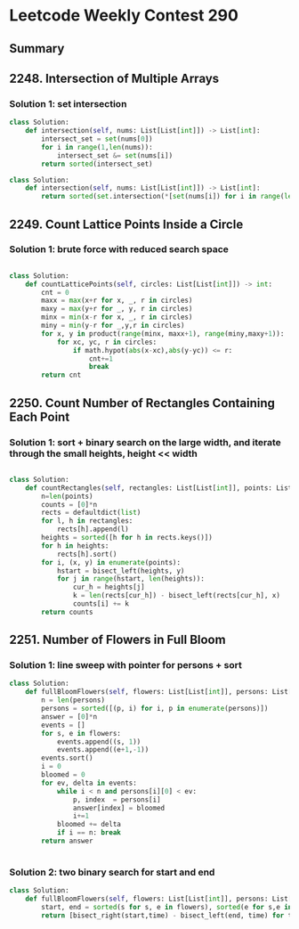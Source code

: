 # Leetcode Weekly Contest 290

## Summary

## 2248. Intersection of Multiple Arrays

### Solution 1:  set intersection

```py
class Solution:
    def intersection(self, nums: List[List[int]]) -> List[int]:
        intersect_set = set(nums[0])
        for i in range(1,len(nums)):
            intersect_set &= set(nums[i])
        return sorted(intersect_set)
```

```py
class Solution:
    def intersection(self, nums: List[List[int]]) -> List[int]:
        return sorted(set.intersection(*[set(nums[i]) for i in range(len(nums))]))
```

## 2249. Count Lattice Points Inside a Circle

### Solution 1: brute force with reduced search space

```py

class Solution:
    def countLatticePoints(self, circles: List[List[int]]) -> int:
        cnt = 0
        maxx = max(x+r for x, _, r in circles)
        maxy = max(y+r for _, y, r in circles)
        minx = min(x-r for x, _, r in circles)
        miny = min(y-r for _,y,r in circles)
        for x, y in product(range(minx, maxx+1), range(miny,maxy+1)):
            for xc, yc, r in circles:
                if math.hypot(abs(x-xc),abs(y-yc)) <= r:
                    cnt+=1
                    break
        return cnt
```

## 2250. Count Number of Rectangles Containing Each Point

### Solution 1: sort + binary search on the large width, and iterate through the small heights, height << width

```py

class Solution:
    def countRectangles(self, rectangles: List[List[int]], points: List[List[int]]) -> List[int]:
        n=len(points)
        counts = [0]*n
        rects = defaultdict(list)
        for l, h in rectangles:
            rects[h].append(l)
        heights = sorted([h for h in rects.keys()])
        for h in heights:
            rects[h].sort()
        for i, (x, y) in enumerate(points):
            hstart = bisect_left(heights, y)
            for j in range(hstart, len(heights)):
                cur_h = heights[j]
                k = len(rects[cur_h]) - bisect_left(rects[cur_h], x)
                counts[i] += k
        return counts
```

## 2251. Number of Flowers in Full Bloom

### Solution 1: line sweep with pointer for persons + sort

```py
class Solution:
    def fullBloomFlowers(self, flowers: List[List[int]], persons: List[int]) -> List[int]:
        n = len(persons)
        persons = sorted([(p, i) for i, p in enumerate(persons)])
        answer = [0]*n
        events = []
        for s, e in flowers:
            events.append((s, 1))
            events.append((e+1,-1))
        events.sort()
        i = 0
        bloomed = 0 
        for ev, delta in events:
            while i < n and persons[i][0] < ev:
                p, index  = persons[i]
                answer[index] = bloomed
                i+=1
            bloomed += delta
            if i == n: break
        return answer
        
```

### Solution 2: two binary search for start and end

```py
class Solution:
    def fullBloomFlowers(self, flowers: List[List[int]], persons: List[int]) -> List[int]:
        start, end = sorted(s for s, e in flowers), sorted(e for s,e in flowers)
        return [bisect_right(start,time) - bisect_left(end, time) for time in persons]
```